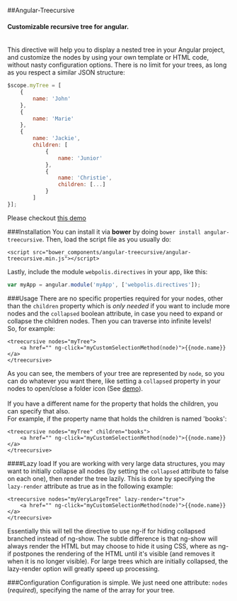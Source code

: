 ##Angular-Treecursive
#### Customizable recursive tree for angular.
<br>
This directive will help you to display a nested tree in your Angular project, and customize the nodes by using your own template or HTML code, without nasty configuration options. There is no limit for your trees, as long as you respect a similar JSON structure:

```javascript
$scope.myTree = [
    {
        name: 'John'
    },
    {
        name: 'Marie'
    },
    {
        name: 'Jackie',
        children: [
            {
                name: 'Junior'
            },
            {
                name: 'Christie',
                children: [...]
            }
        ]
}];
```

Please checkout [this demo](http://jsfiddle.net/webpolis/js4wg/)

###Installation
You can install it via **bower** by doing `bower install angular-treecursive`.
Then, load the script file as you usually do:
```
<script src="bower_components/angular-treecursive/angular-treecursive.min.js"></script>
```

Lastly, include the module `webpolis.directives` in your app, like this:
```javascript
var myApp = angular.module('myApp', ['webpolis.directives']);
```

###Usage
There are no specific properties required for your nodes, other than the `children` property which is *only needed* if you want to include more nodes and the `collapsed` boolean attribute, in case you need to expand or collapse the children nodes. Then you can traverse into infinite levels!
<br>
So, for example:
```
<treecursive nodes="myTree">
    <a href="" ng-click="myCustomSelectionMethod(node)">{{node.name}}</a>
</treecursive>
```
As you can see, the members of your tree are represented by `node`, so you can do whatever you want there, like setting a `collapsed` property in your nodes to open/close a folder icon (See [demo](http://jsfiddle.net/webpolis/js4wg/)).
<br><br>
If you have a different name for the property that holds the children, you can specify that also.
<br>
For example, if the property name that holds the children is named 'books':
```
<treecursive nodes="myTree" children="books">
    <a href="" ng-click="myCustomSelectionMethod(node)">{{node.name}}</a>
</treecursive>
```

####Lazy load
If you are working with very large data structures, you may want to initially collapse all nodes (by setting the
`collapsed` attribute to false on each one), then render the tree lazily. This is done by specifying the `lazy-render`
attribute as true as in the following example:
```
<treecursive nodes="myVeryLargeTree" lazy-render="true">
    <a href="" ng-click="myCustomSelectionMethod(node)">{{node.name}}</a>
</treecursive>
```
Essentially this will tell the directive to use ng-if for hiding collapsed branched instead of ng-show. The subtle
difference is that ng-show will always render the HTML but may choose to hide it using CSS, where as ng-if postpones
the rendering of the HTML until it's visible (and removes it when it is no longer visible). For large trees which
are initially collapsed, the lazy-render option will greatly speed up processing.

###Configuration
Configuration is simple. We just need one attribute: `nodes` (*required*), specifying the name of the array for your tree.

